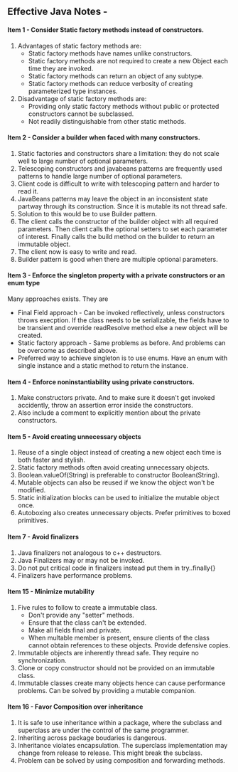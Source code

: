 ## Effective Java Notes -
#### Item 1 - Consider Static factory methods instead of constructors.
1. Advantages of static factory methods are:
	* Static factory methods have names unlike constructors.
	* Static factory methods are not required to create a new Object each time they are invoked.
	* Static factory methods can return an object of any subtype.
	* Static factory methods can reduce verbosity of creating parameterized type instances.
2. Disadvantage of static factory methods are:
	* Providing only static factory methods without public or protected constructors cannot be subclassed.
	* Not readily distinguishable from other static methods.

#### Item 2 - Consider a builder when faced with many constructors.
1. Static factories and constructors share a limitation: they do not scale well to large number of optional parameters.
2. Telescoping constructors and javabeans patterns are frequently used patterns to handle large number of optional parameters.
3. Client code is difficult to write with telescoping pattern and harder to read it.
4. JavaBeans patterns may leave the object in an inconsistent state partway through its construction. Since it is mutable its not thread safe.
5. Solution to this would be to use Builder pattern. 
6. The client calls the constructor of the builder object with all required parameters. Then client calls the optional setters to set each parameter of interest. Finally  calls the build method on the builder to return an immutable object.
7. The client now is easy to write and read.
8. Builder pattern is good when there are multiple optional parameters.  

#### Item 3 - Enforce the singleton property with a private constructors or an enum type
Many approaches exists. They are 
* Final Field approach - Can be invoked reflectively, unless constructors throws execption. If the class needs to be serializable, the fields have to be transient and override readResolve method else a new object will be created.
* Static factory approach - Same problems as before. And problems can be overcome as described above.
* Preferred way to achieve singleton is to use enums. Have an enum with single instance and a static method to return the instance.

#### Item 4 - Enforce noninstantiability using private constructors.
1. Make constructors private. And to make sure it doesn't get invoked accidently, throw an assertion error inside the constructors.
2. Also include a comment to explicitly mention about the private constructors.

#### Item 5 - Avoid creating unnecessary objects
1. Reuse of a single object instead of creating a new object each time is both faster and stylish.
2. Static factory methods often avoid creating unnecessary objects. 
3. Boolean.valueOf(String) is preferable to constructor Boolean(String).
4. Mutable objects can also be reused if we know the object won't be modified.
5. Static initialization blocks can be used to initialize the mutable object once.
6. Autoboxing also creates unnecessary objects. Prefer primitives to boxed primitives.

#### Item 7 - Avoid finalizers
1. Java finalizers not analogous to c++ destructors.
2. Java Finalizers may or may not be invoked.
3. Do not put critical code in finalizers instead put them in try..finally{}
4. Finalizers have performance problems.

#### Item 15 - Minimize mutability
1. Five rules to follow to create a immutable class.
	* Don't provide any "setter" methods.
	* Ensure that the class can't be extended.
	* Make all fields final and private.
	* When multable member is present, ensure clients of the class cannot obtain references to these objects. Provide defensive copies.
2. Immutable objects are inherently thread safe. They require no synchronization.
3. Clone or copy constructor should not be provided on an immutable class.
3. Immutable classes create many objects hence can cause performance problems. Can be solved by providing a mutable companion.

#### Item 16 - Favor Composition over inheritance
1. It is safe to use inheritance within a package, where the subclass and superclass are under the control of the same programmer.
2. Inheriting across package boudaries is dangerous.
3. Inheritance violates encapsulation. The superclass implementation may change from release to release. This might break the subclass.
4. Problem can be solved by using composition and forwarding methods. 